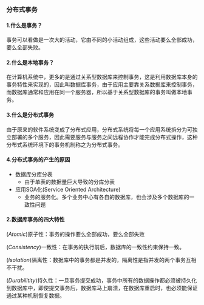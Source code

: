 ### 分布式事务

#### 1.什么是事务？

事务可以看做是一次大的活动，它由不同的小活动组成，这些活动要么全部成功，要么全部失败。

#### 2.什么是本地事务？

在计算机系统中，更多的是通过关系型数据库来控制事务，这是利用数据库本身的事务特性来实现的，因此叫数据库事务，由于应用主要靠关系数据库来控制事务，而数据库通常和应用在同一个服务器，所以基于关系型数据库的事务叫做本地事务。

#### 3.什么是分布式事务

由于原来的软件系统变成了分布式应用，分布式系统将每一个应用系统拆分为可独立部署的多个服务，因此需要服务与服务之间远程协作才能完成分布式操作，这种分布式系统环境下的事务机制称之为分布式事务。

#### 4.分布式事务的产生的原因

- 数据库分库分表
  - 由于单表的数据量巨大导致的分库分表
- 应用SOA化(Service Oriented Architecture)
  - 业务的服务化。多个业务中心有各自的数据库，也会涉及多个数据库的一致性问题

#### 2.数据库事务的四大特性

(*Atomic*)原子性：事务的操作要么全部成功，要么全部失败

(*Consistency*)一致性：在事务的执行前后，数据库的一致性约束保持一致。

(*Isolation*)隔离性：数据库中的事务都是并发的，隔离性是指并发的两个事务互相不干扰。

(*Durabilitity*)持久性：一旦事务提交成功，事务中所有的数据操作都必须被持久化到数据库中，即使提交事务后，数据库马上崩溃，在数据库重启时，也必须能保证通过某种机制恢复数据。